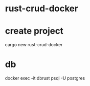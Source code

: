 # rust-crud-docker

# create project

cargo new rust-crud-docker

# db

docker exec -it dbrust psql -U postgres

